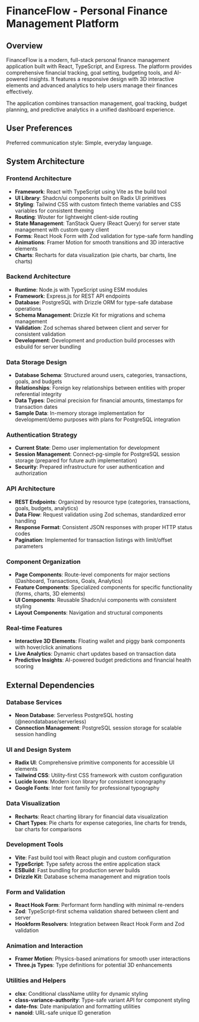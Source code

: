 # FinanceFlow - Personal Finance Management Platform

## Overview

FinanceFlow is a modern, full-stack personal finance management application built with React, TypeScript, and Express. The platform provides comprehensive financial tracking, goal setting, budgeting tools, and AI-powered insights. It features a responsive design with 3D interactive elements and advanced analytics to help users manage their finances effectively.

The application combines transaction management, goal tracking, budget planning, and predictive analytics in a unified dashboard experience.

## User Preferences

Preferred communication style: Simple, everyday language.

## System Architecture

### Frontend Architecture
- **Framework**: React with TypeScript using Vite as the build tool
- **UI Library**: Shadcn/ui components built on Radix UI primitives
- **Styling**: Tailwind CSS with custom fintech theme variables and CSS variables for consistent theming
- **Routing**: Wouter for lightweight client-side routing
- **State Management**: TanStack Query (React Query) for server state management with custom query client
- **Forms**: React Hook Form with Zod validation for type-safe form handling
- **Animations**: Framer Motion for smooth transitions and 3D interactive elements
- **Charts**: Recharts for data visualization (pie charts, bar charts, line charts)

### Backend Architecture
- **Runtime**: Node.js with TypeScript using ESM modules
- **Framework**: Express.js for REST API endpoints
- **Database**: PostgreSQL with Drizzle ORM for type-safe database operations
- **Schema Management**: Drizzle Kit for migrations and schema management
- **Validation**: Zod schemas shared between client and server for consistent validation
- **Development**: Development and production build processes with esbuild for server bundling

### Data Storage Design
- **Database Schema**: Structured around users, categories, transactions, goals, and budgets
- **Relationships**: Foreign key relationships between entities with proper referential integrity
- **Data Types**: Decimal precision for financial amounts, timestamps for transaction dates
- **Sample Data**: In-memory storage implementation for development/demo purposes with plans for PostgreSQL integration

### Authentication Strategy
- **Current State**: Demo user implementation for development
- **Session Management**: Connect-pg-simple for PostgreSQL session storage (prepared for future auth implementation)
- **Security**: Prepared infrastructure for user authentication and authorization

### API Architecture
- **REST Endpoints**: Organized by resource type (categories, transactions, goals, budgets, analytics)
- **Data Flow**: Request validation using Zod schemas, standardized error handling
- **Response Format**: Consistent JSON responses with proper HTTP status codes
- **Pagination**: Implemented for transaction listings with limit/offset parameters

### Component Organization
- **Page Components**: Route-level components for major sections (Dashboard, Transactions, Goals, Analytics)
- **Feature Components**: Specialized components for specific functionality (forms, charts, 3D elements)
- **UI Components**: Reusable Shadcn/ui components with consistent styling
- **Layout Components**: Navigation and structural components

### Real-time Features
- **Interactive 3D Elements**: Floating wallet and piggy bank components with hover/click animations
- **Live Analytics**: Dynamic chart updates based on transaction data
- **Predictive Insights**: AI-powered budget predictions and financial health scoring

## External Dependencies

### Database Services
- **Neon Database**: Serverless PostgreSQL hosting (@neondatabase/serverless)
- **Connection Management**: PostgreSQL session storage for scalable session handling

### UI and Design System
- **Radix UI**: Comprehensive primitive components for accessible UI elements
- **Tailwind CSS**: Utility-first CSS framework with custom configuration
- **Lucide Icons**: Modern icon library for consistent iconography
- **Google Fonts**: Inter font family for professional typography

### Data Visualization
- **Recharts**: React charting library for financial data visualization
- **Chart Types**: Pie charts for expense categories, line charts for trends, bar charts for comparisons

### Development Tools
- **Vite**: Fast build tool with React plugin and custom configuration
- **TypeScript**: Type safety across the entire application stack
- **ESBuild**: Fast bundling for production server builds
- **Drizzle Kit**: Database schema management and migration tools

### Form and Validation
- **React Hook Form**: Performant form handling with minimal re-renders
- **Zod**: TypeScript-first schema validation shared between client and server
- **Hookform Resolvers**: Integration between React Hook Form and Zod validation

### Animation and Interaction
- **Framer Motion**: Physics-based animations for smooth user interactions
- **Three.js Types**: Type definitions for potential 3D enhancements

### Utilities and Helpers
- **clsx**: Conditional className utility for dynamic styling
- **class-variance-authority**: Type-safe variant API for component styling
- **date-fns**: Date manipulation and formatting utilities
- **nanoid**: URL-safe unique ID generation